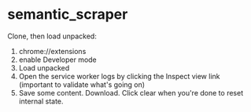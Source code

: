 # semantic_scraper

Clone, then load unpacked:
1) chrome://extensions
2) enable Developer mode
3) Load unpacked
4) Open the service worker logs by clicking the Inspect view link (important to validate what's going on)
5) Save some content. Download. Click clear when you're done to reset internal state.
